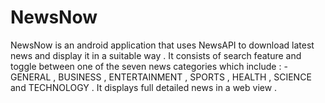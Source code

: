 # NewsNow
NewsNow is an android application that uses NewsAPI to download latest news and display it in a suitable way . It consists of search feature and toggle between one of the seven news categories which include : - GENERAL , BUSINESS , ENTERTAINMENT , SPORTS , HEALTH , SCIENCE and TECHNOLOGY . It displays full detailed news in a web view .
